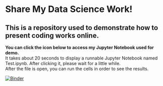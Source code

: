 # Share My Data Science Work!
## This is a repository used to demonstrate how to present coding works online.

**You can click the icon below to access my Jupyter Notebook used for demo.**  
It takes about 20 seconds to display a runnable Jupyter Notebook named Test.ipynb. After clicking it, please wait for a little while.    
After the file is open, you can run the cells in order to see the results.

[![Binder](https://mybinder.org/badge_logo.svg)](https://mybinder.org/v2/gh/twoolong/demo.git/master)

